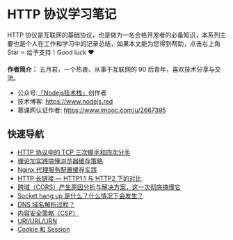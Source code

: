 # HTTP 协议学习笔记

HTTP 协议是互联网的基础协议，也是做为一名合格开发者的必备知识，本系列主要也是个人在工作和学习中的记录总结，如果本文能为您得到帮助，点击右上角 Star ⭐ 给予支持！Good luck ❤️

**作者简介：** 五月君，一个热衷、从事于互联网的 90 后青年，喜欢技术分享与交流。
* 公众号:[「Nodejs技术栈」](https://nodejsred.oss-cn-shanghai.aliyuncs.com/node_roadmap_wx.jpg?x-oss-process=style/may)创作者
* 技术博客: https://www.nodejs.red
* 慕课网认证作者: https://www.imooc.com/u/2667395


## 快速导航

* [HTTP 协议中的 TCP 三次握手和四次分手](./docs/tcp-three-way-handshake-and-four-breakups.md)
* [理论加实践搞懂浏览器缓存策略](./docs/http-cache.md)
* [Nginx 代理服务配置缓存实践](./docs/nginx-cache.md)
* [HTTP 长链接 — HTTP1.1 与 HTTP2 下的对比](./docs/http-keepalive.md)
* [跨域（CORS）产生原因分析与解决方案，这一次彻底搞懂它](./docs/cors.md)
* [Socket hang up 是什么？什么情况下会发生？](./docs/socket-hang-up.md)
* [DNS 域名解析过程？](./docs/dns-process.md)
* [内容安全策略（CSP）](./docs/csp.md)
* [URI/URL/URN](./docs/uri-url-urn.md)
* [Cookie 和 Session](./docs/cooike-and-session.md)